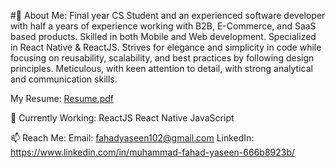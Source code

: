 #💬 About Me:
Final year CS Student and an experienced software developer with half a years of experience working with B2B, E-Commerce, and SaaS based products. Skilled in both Mobile and Web development. Specialized in React Native & ReactJS. Strives for elegance and simplicity in code while focusing on reusability, scalability, and best practices by following design principles. Meticulous, with keen attention to detail, with strong analytical and communication skills.

My Resume:
[Resume.pdf](https://github.com/Shrekpepsi/Shrekpepsi/files/12765633/Resume.pdf)

🔭 Currently Working:
ReactJS
React Native
JavaScript

📫 Reach Me:
Email: fahadyaseen102@gmail.com
LinkedIn: https://www.linkedin.com/in/muhammad-fahad-yaseen-666b8923b/


